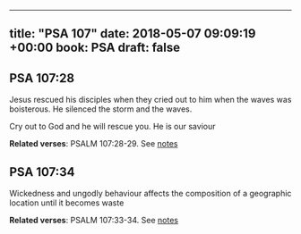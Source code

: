 
---
title: "PSA 107"
date: 2018-05-07 09:09:19 +00:00
book: PSA
draft: false
---

## PSA 107:28

Jesus rescued his disciples when they cried out to him when the waves was boisterous. He silenced the storm and the waves.

Cry out to God and he will rescue you. He is our saviour

**Related verses**: PSALM 107:28-29. See [notes](https://my.bible.com/notes/2894305977153872667)


## PSA 107:34

Wickedness and ungodly behaviour affects the composition of a geographic location until it becomes waste

**Related verses**: PSALM 107:33-34. See [notes](https://my.bible.com/notes/2666708828439699714)

